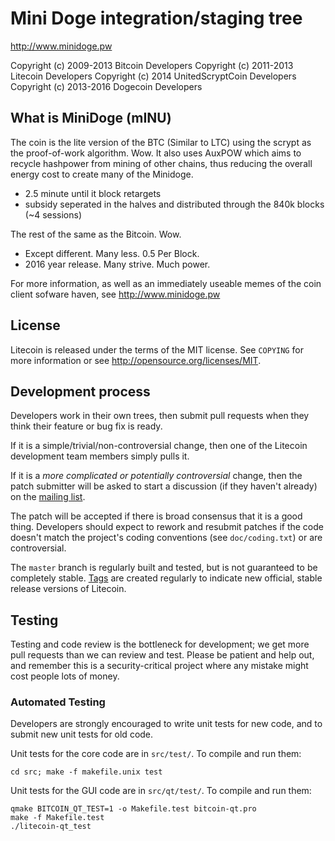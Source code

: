 Mini Doge integration/staging tree
================================
http://www.minidoge.pw

Copyright (c) 2009-2013 Bitcoin Developers
Copyright (c) 2011-2013 Litecoin Developers
Copyright (c) 2014 UnitedScryptCoin Developers
Copyright (c) 2013-2016 Dogecoin Developers


What is MiniDoge (mINU)
----------------

The coin is the lite version of the BTC (Similar to LTC) using the scrypt as the proof-of-work algorithm. Wow.
It also uses AuxPOW which aims to recycle hashpower from mining of other chains, 
thus reducing the overall energy cost to create many of the Minidoge.
 - 2.5 minute until it block retargets
 - subsidy seperated in the halves and distributed through the 840k blocks (~4 sessions)


The rest of the same as the Bitcoin. Wow.
 - Except different. Many less. 0.5 Per Block.
 - 2016 year release. Many strive. Much power.

For more information, as well as an immediately useable memes of
the coin client sofware haven, see http://www.minidoge.pw

License
-------

Litecoin is released under the terms of the MIT license. See `COPYING` for more
information or see http://opensource.org/licenses/MIT.

Development process
-------------------

Developers work in their own trees, then submit pull requests when they think
their feature or bug fix is ready.

If it is a simple/trivial/non-controversial change, then one of the Litecoin
development team members simply pulls it.

If it is a *more complicated or potentially controversial* change, then the patch
submitter will be asked to start a discussion (if they haven't already) on the
[mailing list](http://sourceforge.net/mailarchive/forum.php?forum_name=bitcoin-development).

The patch will be accepted if there is broad consensus that it is a good thing.
Developers should expect to rework and resubmit patches if the code doesn't
match the project's coding conventions (see `doc/coding.txt`) or are
controversial.

The `master` branch is regularly built and tested, but is not guaranteed to be
completely stable. [Tags](https://github.com/bitcoin/bitcoin/tags) are created
regularly to indicate new official, stable release versions of Litecoin.

Testing
-------

Testing and code review is the bottleneck for development; we get more pull
requests than we can review and test. Please be patient and help out, and
remember this is a security-critical project where any mistake might cost people
lots of money.

### Automated Testing

Developers are strongly encouraged to write unit tests for new code, and to
submit new unit tests for old code.

Unit tests for the core code are in `src/test/`. To compile and run them:

    cd src; make -f makefile.unix test

Unit tests for the GUI code are in `src/qt/test/`. To compile and run them:

    qmake BITCOIN_QT_TEST=1 -o Makefile.test bitcoin-qt.pro
    make -f Makefile.test
    ./litecoin-qt_test

